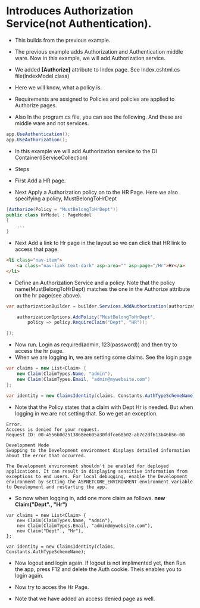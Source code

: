 # Introduces Authorization Service(not Authentication).

- This builds from the previous example.

- The previous example adds Authorization and Authentication middle ware. Now in this example, we will add Authorization service.

- We added **[Authorize]** attribute to Index page. See Index.cshtml.cs file(IndexModel class)

- Here we will know, what a policy is.

- Requirements are assigned to Policies and policies are applied to Authorize pages.

- Also In the program.cs file, you can see the following. And these are middle ware and not services.
```cs
app.UseAuthentication();
app.UseAuthorization();
```

- In this example we will add Authorization service to the DI Container(IServiceCollection)

- Steps
- First Add a HR page.
- Next Apply a Authorization policy on to the HR Page. Here we also specifying a policy, MustBelongToHrDept

```cs
[Authorize(Policy = "MustBelongToHrDept")]
public class HrModel : PageModel
{
    ... 
}
```

- Next Add a link to Hr page in the layout so we can click that HR link to access that page.

```html
<li class="nav-item">
    <a class="nav-link text-dark" asp-area="" asp-page="/Hr">Hr</a>
</li>
```

- Define an Authorization Service and a policy. Note that the policy name(MustBelongToHrDept) matches the one in the Authorize attribute on the hr page(see above). 

```cs
var authorizationBuilder = builder.Services.AddAuthorization(authorizationOptions => {

    authorizationOptions.AddPolicy("MustBelongToHrDept",
        policy => policy.RequireClaim("Dept", "HR"));

});
```

- Now run. Login as required(admin, 123(password)) and then try to access the hr page. 
- When we are logging in, we are setting some claims. See the login page

```cs
var claims = new List<Claim> {
    new Claim(ClaimTypes.Name, "admin"),
    new Claim(ClaimTypes.Email, "admin@mywebsite.com")
};

var identity = new ClaimsIdentity(claims, Constants.AuthTypeSchemeName);
```

- Note that the Policy states that a claim with Dept Hr is needed. But when logging in we are not setting that. So we get an exception.

```
Error.
Acccess is denied for your request.
Request ID: 00-4556b0d2513868ee605a30fdfce68b02-ab7c2df613b46b56-00

Development Mode
Swapping to the Development environment displays detailed information about the error that occurred.

The Development environment shouldn't be enabled for deployed applications. It can result in displaying sensitive information from exceptions to end users. For local debugging, enable the Development environment by setting the ASPNETCORE_ENVIRONMENT environment variable to Development and restarting the app.
```

- So now when logging in, add one more claim as follows. **new Claim("Dept"., "Hr")**

```
var claims = new List<Claim> {
    new Claim(ClaimTypes.Name, "admin"),
    new Claim(ClaimTypes.Email, "admin@mywebsite.com"),
    new Claim("Dept"., "Hr"),
};

var identity = new ClaimsIdentity(claims, Constants.AuthTypeSchemeName);
```

- Now logout and login again. If logout is not implimented yet, then Run the app, press F12 and delete the Auth cookie. Theis enables you to  login again.

- Now try to acces the Hr Page. 
- Note that we have added an access denied page as well.